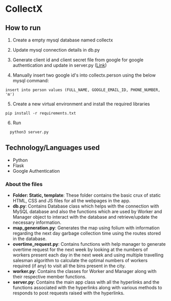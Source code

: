 # CollectX

## How to run
1) Create a empty mysql database named collectx 
2) Update mysql connection details in db.py
3) Generate client id and client secret file from google for google authentication and update in server.py (<a href="https://developers.google.com/identity/protocols/oauth2/service-account">Link</a>)<br>
  
4) Manually insert two google id's into collectx.person using the below mysql command:
  ```
  insert into person values (FULL_NAME, GOOGLE_EMAIL_ID, PHONE_NUMBER, 'm')
  ```
5) Create a new virtual environment and install the required libraries
  ```
  pip install -r requirements.txt
  ```
6) Run 
```
  python3 server.py
```

## Technology/Languages used
* Python
* Flask
* Google Authentication


### About the files

* <b>Folder: Static, template</b>: These folder contains the basic crux of static HTML, CSS and JS files for all the webpages in the app.
* <b>db.py</b>: Contains Database class which helps with the connection with MySQL database and also the functions which are used by Worker and Manager object to interact with the database and retrieve/update the necessary information.
* <b>map_generation.py</b>: Generates the map using folium with information regarding the next day garbage collection time using the routes stored in the database.
* <b>overtime_request.py</b>: Contains functions with help manager to generate overtime request for the next week by looking at the numbers of workers present each day in the next week and using multiple travelling salesman algorithm to calculate the optimal numbers of workers required (if any) to visit all the bins present in the city.
* <b>worker.py</b>: Contains the classes for Worker and Manager along with their respective member functions.
* <b>server.py</b>: Contains the main app class with all the hyperlinks and the functions associated with the hyperlinks along with various methods to responds to post requests raised with the hyperlinks. 